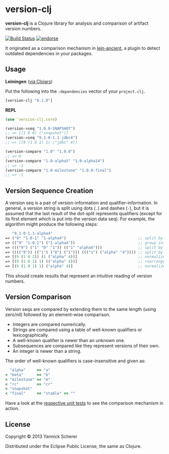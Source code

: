 # version-clj

__version-clj__ is a Clojure library for analysis and comparison of artifact version numbers.

[![Build Status](https://travis-ci.org/xsc/version-clj.png?branch=master)](https://travis-ci.org/xsc/version-clj)
[![endorse](https://api.coderwall.com/xsc/endorsecount.png)](https://coderwall.com/xsc)

It originated as a comparison mechanism in [lein-ancient](https://github.com/xsc/lein-ancient), a plugin to detect
outdated dependencies in your packages.

## Usage

__Leiningen__ ([via Clojars](https://clojars.org/version-clj))

Put the following into the `:dependencies` vector of your `project.clj`.

```clojure
[version-clj "0.1.0"]
```

__REPL__

```clojure
(use 'version-clj.core)

(version->seq "1.0.0-SNAPSHOT")
;; => [(1 0 0) ("snapshot")]
(version->seq "9.1-0-1.1-jdbc4")
;; => [(9 (1 0 1) 1) ("jdbc" 4)]

(version-compare "1.0" "1.0.0")
;; => 0
(version-compare "1.0-alpha5" "1.0-alpha14")
;; => -1
(version-compare "1.0-milestone" "1.0.0-final")
;; => -1
```

## Version Sequence Creation

A version seq is a pair of version-information and qualifier-information. In general, a version string is split using
dots (`.`) and dashes (`-`), but it is assumed that the last result of the dot-split represents qualifiers (except for its 
first element which is put into the version data seq). For example, the algorithm might produce the following steps:

```clojure
   "9.1-0-1.1-alpha4"
=> ("9" "1-0-1" "1-alpha4")                                ;; split by dots
=> (("9" "1-0-1") ("1-alpha4"))                            ;; group into version/qualifier data
=> ((("9") ("1" "0" "1")) (("1" "alpha4")))                ;; split by dashes
=> (((("9")) (("1") ("0") ("1"))) ((("1") ("alpha" "4")))) ;; split by letter/integer changes
=> [(9 (1 0 1)) (1 ("alpha" 4))]                           ;; normalize
=> [(9 (1 0 1) 1) (("alpha" 4))]                           ;; rearrange remaining version data
=> [(9 (1 0 1) 1) ("alpha" 4)]                             ;; normalize qualifiers again
```

This should create results that represent an intuitive reading of version numbers.

## Version Comparison

Version seqs are compared by extending them to the same length (using zero/nil) followed by an element-wise
comparison.

- Integers are compared numerically.
- Strings are compared using a table of well-known qualifiers or lexicographically.
- A well-known qualifier is newer than an unknown one.
- Subsequences are compared like they represent versions of their own.
- An integer is newer than a string.

The order of well-known qualifiers is case-insensitive and given as:

```clojure
  "alpha"     == "a"
< "beta"      == "b"
< "milestone" == "m"
< "rc"        == "cr"
< "snapshot"
< "final"     == "stable" == ""
```

Have a look at the [respective unit tests](https://github.com/xsc/version-clj/blob/master/test/version_clj/compare_test.clj)
to see the comparison mechanism in action.

## License

Copyright &copy; 2013 Yannick Scherer

Distributed under the Eclipse Public License, the same as Clojure.
